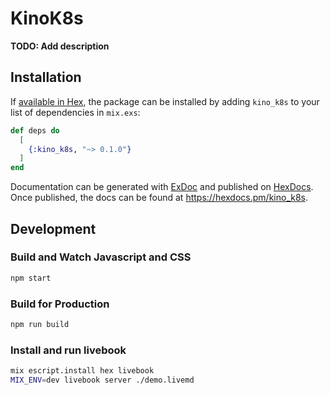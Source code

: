 # KinoK8s

**TODO: Add description**

## Installation

If [available in Hex](https://hex.pm/docs/publish), the package can be installed
by adding `kino_k8s` to your list of dependencies in `mix.exs`:

```elixir
def deps do
  [
    {:kino_k8s, "~> 0.1.0"}
  ]
end
```

Documentation can be generated with [ExDoc](https://github.com/elixir-lang/ex_doc)
and published on [HexDocs](https://hexdocs.pm). Once published, the docs can
be found at <https://hexdocs.pm/kino_k8s>.

## Development

### Build and Watch Javascript and CSS

```bash
npm start
```

### Build for Production

```bash
npm run build
```

### Install and run livebook

```bash
mix escript.install hex livebook
MIX_ENV=dev livebook server ./demo.livemd
```
